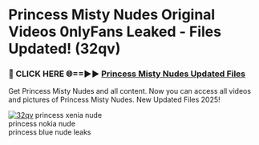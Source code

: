 # Princess Misty Nudes Original Videos 0nlyFans Leaked - Files Updated! (32qv)

<h3>🔴 CLICK HERE 🌐==►► <a href="https://tinyurl.com/yrmya6cz" rel="nofollow">Princess Misty Nudes Updated Files</a></h3>

Get Princess Misty Nudes and all content. Now you can access all videos and pictures of Princess Misty Nudes. New Updated Files 2025!

[![32qv](https://i.imgur.com/FMdXYCs.gif)](https://tinyurl.com/yrmya6cz)
princess xenia nude<br>
princess nokia nude<br>
princess blue nude leaks